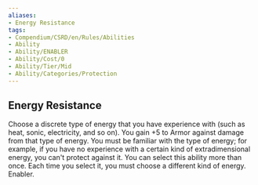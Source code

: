 ```yaml
---
aliases:
- Energy Resistance
tags:
- Compendium/CSRD/en/Rules/Abilities
- Ability
- Ability/ENABLER
- Ability/Cost/0
- Ability/Tier/Mid
- Ability/Categories/Protection
---
```


  
## Energy Resistance  
Choose a discrete type of energy that you have experience with (such as heat, sonic, electricity, and so on). You gain +5 to Armor against damage from that type of energy. You must be familiar with the type of energy; for example, if you have no experience with a certain kind of extradimensional energy, you can't protect against it. You can select this ability more than once. Each time you select it, you must choose a different kind of energy. Enabler.